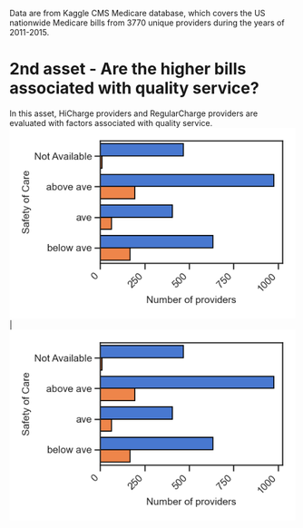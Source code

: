 Data are from Kaggle CMS Medicare database, which covers the US nationwide Medicare bills from 3770 unique providers during the years of 2011-2015. 
# 2nd asset - Are the higher bills associated with quality service? 
In this asset, HiCharge providers and RegularCharge providers are evaluated with factors associated with quality service.    
![Figure2a](SafetyCare.png)|![Figure2a](SafetyCare.png)

